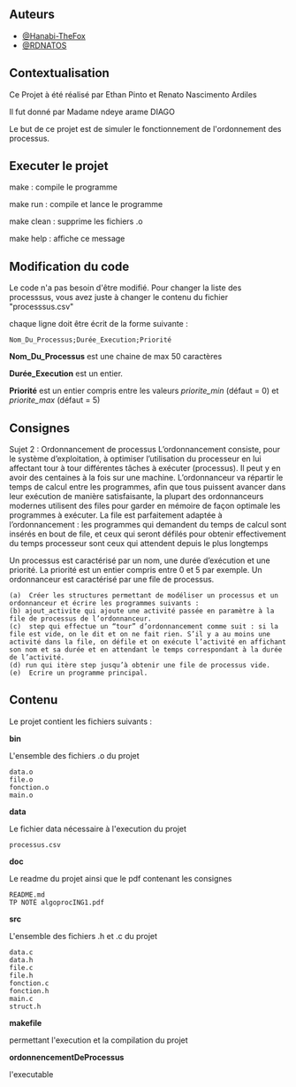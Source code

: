 
## Auteurs

- [@Hanabi-TheFox](https://www.github.com/Hanabi-TheFox)
- [@RDNATOS](https://github.com/RDNATOS)


## Contextualisation

Ce Projet à été réalisé par Ethan Pinto et Renato Nascimento Ardiles

Il fut donné par Madame ndeye arame DIAGO

Le but de ce projet est de simuler le fonctionnement de l'ordonnement des processus.
## Executer le projet

make : compile le programme

make run : compile et lance le programme

make clean : supprime les fichiers .o

make help : affiche ce message

## Modification du code

Le code n'a pas besoin d'être modifié.
Pour changer la liste des processsus, vous avez juste à changer le contenu
du fichier "processsus.csv"

chaque ligne doit être écrit de la forme suivante :

    Nom_Du_Processus;Durée_Execution;Priorité

**Nom_Du_Processus** est une chaine de max 50 caractères

**Durée_Execution** est un entier.

**Priorité** est un entier compris entre les valeurs *priorite_min* (défaut = 0)
et *priorite_max* (défaut = 5)

## Consignes

Sujet 2 : Ordonnancement de processus 
L’ordonnancement consiste, pour le système d’exploitation, à optimiser l’utilisation du processeur 
en lui affectant tour à tour différentes tâches à exécuter (processus). Il peut y en avoir des centaines 
à  la  fois  sur  une  machine. L’ordonnanceur va répartir le temps de calcul entre les programmes, 
afin  que  tous  puissent  avancer  dans  leur  exécution  de  manière  satisfaisante,  la  plupart  des 
ordonnanceurs  modernes  utilisent  des  files  pour  garder  en  mémoire  de  façon  optimale  les 
programmes à exécuter. La file est parfaitement adaptée à l’ordonnancement : les programmes qui 
demandent du temps de calcul sont insérés en bout de file, et ceux qui seront défilés pour obtenir 
effectivement du temps processeur sont ceux qui attendent depuis le plus longtemps

Un processus est caractérisé par un nom, une durée d’exécution et une priorité. La priorité est un 
entier compris entre 0 et 5 par exemple. Un ordonnanceur est caractérisé par une file de processus.  
 
    (a)  Créer les structures permettant de modéliser un processus et un ordonnanceur et écrire les programmes suivants :  
    (b) ajout_activite qui ajoute une activité passée en paramètre à la file de processus de l’ordonnanceur. 
    (c)  step qui effectue un “tour” d’ordonnancement comme suit : si la file est vide, on le dit et on ne fait rien. S’il y a au moins une activité dans la file, on défile et on exécute l’activité en affichant son nom et sa durée et en attendant le temps correspondant à la durée de l’activité.  
    (d) run qui itère step jusqu’à obtenir une file de processus vide. 
    (e)  Ecrire un programme principal.


## Contenu

Le projet contient les fichiers suivants :

**bin**

L'ensemble des fichiers .o du projet

    data.o
    file.o
    fonction.o
    main.o

**data**

Le fichier data nécessaire à l'execution du projet

    processus.csv

**doc**

Le readme du projet ainsi que le pdf contenant les consignes

    README.md
    TP NOTÉ algoprocING1.pdf

**src**

L'ensemble des fichiers .h et .c du projet

    data.c
    data.h
    file.c
    file.h
    fonction.c
    fonction.h
    main.c
    struct.h


**makefile**

permettant l'execution et la compilation du projet

**ordonnencementDeProcessus**

l'executable
